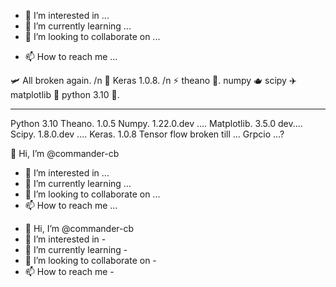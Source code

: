 

- 👀 I’m interested in ...
- 🌱 I’m currently learning ...
- 💞️ I’m looking to collaborate on ...
+ 📫 How to reach me ...


🛩️ All broken again.  /n
🌹 Keras 1.0.8.     /n
⚡ theano
🧩.
 numpy
🫖 scipy
✈️ matplotlib
🛫 python 3.10
💺. 
____________
Python 3.10
Theano. 1.0.5
Numpy.  1.22.0.dev ....
Matplotlib. 3.5.0 dev....
Scipy.  1.8.0.dev ....
Keras.   1.0.8
      Tensor flow broken till ...  Grpcio ...?





 👋 Hi, I’m @commander-cb
- 👀 I’m interested in ...
- 🌱 I’m currently learning ...
- 💞️ I’m looking to collaborate on ...
- 📫 How to reach me ...

<!---
commander-cb/commander-cb is a ✨ special ✨ repository because its `README.md` (this file) appears on your GitHub profile.
You can click the Preview link to take a look at your changes.
--->
- 👋 Hi, I’m @commander-cb
- 👀 I’m interested in - 
- 🌱 I’m currently learning - 
- 💞️ I’m looking to collaborate on - 
- 📫 How to reach me - 

